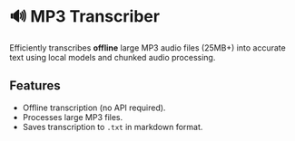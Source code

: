 # 🔊 MP3 Transcriber

Efficiently transcribes **offline** large MP3 audio files (25MB+) into accurate text using local models and chunked audio processing.

## Features
- Offline transcription (no API required).
- Processes large MP3 files.
- Saves transcription to `.txt` in markdown format.
